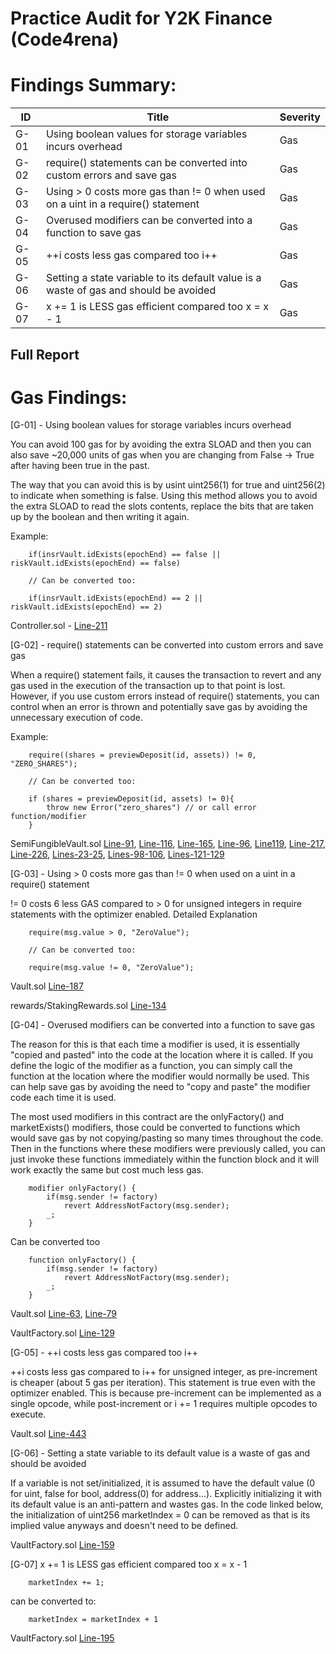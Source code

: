 # Practice Audit for Y2K Finance (Code4rena)

# Findings Summary:

| ID      | Title | Severity | 
| ------- | ----- | -------- |
| G-01 | Using boolean values for storage variables incurs overhead   | Gas      |
| G-02 | require() statements can be converted into custom errors and save gas   | Gas      |
| G-03 | Using > 0 costs more gas than != 0 when used on a uint in a require() statement   | Gas      |
| G-04 | Overused modifiers can be converted into a function to save gas   | Gas      |
| G-05 | ++i costs less gas compared too i++   | Gas      |
| G-06 | Setting a state variable to its default value is a waste of gas and should be avoided   | Gas      |
| G-07 | x += 1 is LESS gas efficient compared too x = x - 1   | Gas      |

## Full Report


# Gas Findings:

[G-01] - Using boolean values for storage variables incurs overhead

You can avoid 100 gas for by avoiding the extra SLOAD and then you can also save ~20,000 units of gas
when you are changing from False -> True after having been true in the past. 

The way that you can avoid this is by usint uint256(1) for true and uint256(2) to indicate when something is false.
Using this method allows you to avoid the extra SLOAD to read the slots contents, replace the bits that are taken up by the boolean and then writing it again.

Example:
```solidity
    if(insrVault.idExists(epochEnd) == false || riskVault.idExists(epochEnd) == false)

    // Can be converted too:

    if(insrVault.idExists(epochEnd) == 2 || riskVault.idExists(epochEnd) == 2)
```

Controller.sol - [Line-211](https://github.com/code-423n4/2022-09-y2k-finance/blob/2175c044af98509261e4147edeb48e1036773771/src/Controller.sol#L211)

[G-02] - require() statements can be converted into custom errors and save gas

When a require() statement fails, it causes the transaction to revert and any gas used in the execution of the transaction up to that point is lost. However, if you use custom errors instead of require() statements, you can control when an error is thrown and potentially save gas by avoiding the unnecessary execution of code.

Example:
```solidity
    require((shares = previewDeposit(id, assets)) != 0, "ZERO_SHARES");

    // Can be converted too:

    if (shares = previewDeposit(id, assets) != 0){
        throw new Error("zero_shares") // or call error function/modifier
    }
```

SemiFungibleVault.sol [Line-91](https://github.com/code-423n4/2022-09-y2k-finance/blob/2175c044af98509261e4147edeb48e1036773771/src/SemiFungibleVault.sol#L91), [Line-116](https://github.com/code-423n4/2022-09-y2k-finance/blob/2175c044af98509261e4147edeb48e1036773771/src/SemiFungibleVault.sol#L116), [Line-165](https://github.com/code-423n4/2022-09-y2k-finance/blob/2175c044af98509261e4147edeb48e1036773771/src/Vault.sol#L165), [Line-96](https://github.com/code-423n4/2022-09-y2k-finance/blob/2175c044af98509261e4147edeb48e1036773771/src/rewards/StakingRewards.sol#L96), [Line119](https://github.com/code-423n4/2022-09-y2k-finance/blob/2175c044af98509261e4147edeb48e1036773771/src/rewards/StakingRewards.sol#L119), [Line-217](https://github.com/code-423n4/2022-09-y2k-finance/blob/2175c044af98509261e4147edeb48e1036773771/src/rewards/StakingRewards.sol#L217), [Line-226](https://github.com/code-423n4/2022-09-y2k-finance/blob/2175c044af98509261e4147edeb48e1036773771/src/rewards/StakingRewards.sol#L226), [Lines-23-25](https://github.com/code-423n4/2022-09-y2k-finance/blob/2175c044af98509261e4147edeb48e1036773771/src/oracles/PegOracle.sol#L23-L25), [Lines-98-106](https://github.com/code-423n4/2022-09-y2k-finance/blob/2175c044af98509261e4147edeb48e1036773771/src/oracles/PegOracle.sol#L98-L106), [Lines-121-129](https://github.com/code-423n4/2022-09-y2k-finance/blob/2175c044af98509261e4147edeb48e1036773771/src/oracles/PegOracle.sol#L121-L129)


[G-03] - Using > 0 costs more gas than != 0 when used on a uint in a require() statement

!= 0 costs 6 less GAS compared to > 0 for unsigned integers in require statements with the optimizer enabled. Detailed Explanation

```solidity
    require(msg.value > 0, "ZeroValue");

    // Can be converted too:

    require(msg.value != 0, "ZeroValue");
```

Vault.sol [Line-187](https://github.com/code-423n4/2022-09-y2k-finance/blob/2175c044af98509261e4147edeb48e1036773771/src/Vault.sol#L187)

rewards/StakingRewards.sol [Line-134](https://github.com/code-423n4/2022-09-y2k-finance/blob/2175c044af98509261e4147edeb48e1036773771/src/rewards/StakingRewards.sol#L134)

[G-04] - Overused modifiers can be converted into a function to save gas

The reason for this is that each time a modifier is used, it is essentially "copied and pasted" into the code at the location where it is called. If you define the logic of the modifier as a function, you can simply call the function at the location where the modifier would normally be used. This can help save gas by avoiding the need to "copy and paste" the modifier code each time it is used.

The most used modifiers in this contract are the onlyFactory() and marketExists() modifiers, those could be converted to functions which would save gas by not copying/pasting so many times throughout the code. Then in the functions where these modifiers were previously called, you can just invoke these functions immediately within the function block and it will work exactly the same but cost much less gas.

```solidity
    modifier onlyFactory() {
        if(msg.sender != factory)
            revert AddressNotFactory(msg.sender);
        _;
    }
```
Can be converted too
```solidity
    function onlyFactory() {
        if(msg.sender != factory)
            revert AddressNotFactory(msg.sender);
        _;
    }
```

Vault.sol [Line-63](https://github.com/code-423n4/2022-09-y2k-finance/blob/2175c044af98509261e4147edeb48e1036773771/src/Vault.sol#L63), [Line-79](https://github.com/code-423n4/2022-09-y2k-finance/blob/2175c044af98509261e4147edeb48e1036773771/src/Vault.sol#L79)

VaultFactory.sol [Line-129](https://github.com/code-423n4/2022-09-y2k-finance/blob/2175c044af98509261e4147edeb48e1036773771/src/VaultFactory.sol#L129)

[G-05] - ++i costs less gas compared too i++

++i costs less gas compared to i++ for unsigned integer, as pre-increment is cheaper (about 5 gas per iteration). This statement is true even with the optimizer enabled. This is because pre-increment can be implemented as a single opcode, while post-increment or i += 1 requires multiple opcodes to execute.

Vault.sol [Line-443](https://github.com/code-423n4/2022-09-y2k-finance/blob/2175c044af98509261e4147edeb48e1036773771/src/Vault.sol#L443)

[G-06] - Setting a state variable to its default value is a waste of gas and should be avoided

If a variable is not set/initialized, it is assumed to have the default value (0 for uint, false for bool, address(0) for address…). Explicitly initializing it with its default value is an anti-pattern and wastes gas. In the code linked below, the initialization of uint256 marketIndex = 0 can be removed as that is its implied value anyways and doesn't need to be defined.

VaultFactory.sol [Line-159](https://github.com/code-423n4/2022-09-y2k-finance/blob/2175c044af98509261e4147edeb48e1036773771/src/VaultFactory.sol#L159)

[G-07] x += 1 is LESS gas efficient compared too x = x - 1

```solidity
    marketIndex += 1;
```
can be converted to:
```solidity
    marketIndex = marketIndex + 1
```

VaultFactory.sol [Line-195](https://github.com/code-423n4/2022-09-y2k-finance/blob/2175c044af98509261e4147edeb48e1036773771/src/VaultFactory.sol#L195)